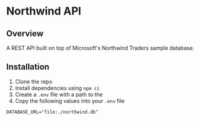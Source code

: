 # Northwind API
## Overview
A REST API built on top of Microsoft's Northwind Traders sample database.

## Installation
1. Clone the repo
2. Install dependencies using `npm ci`
3. Create a `.env` file with a path to the 
4. Copy the following values into your `.env` file
```
DATABASE_URL="file:./northwind.db"
```